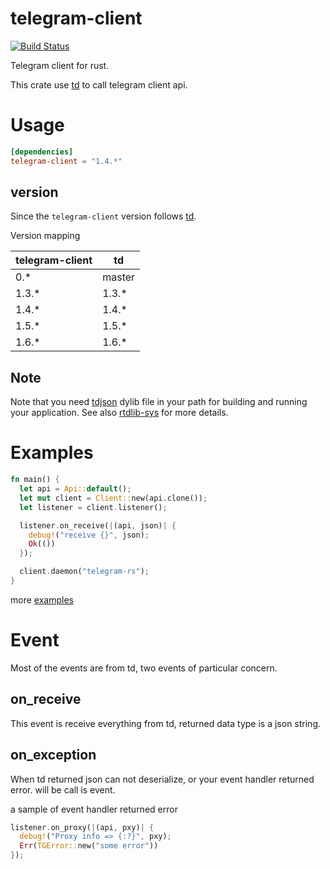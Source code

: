 telegram-client
===

[![Build Status](https://api.travis-ci.org/fewensa/telegram-client.svg)](https://travis-ci.org/fewensa/telegram-client/)

Telegram client for rust.

This crate use [td](https://github.com/tdlib/td) to call telegram client api.

# Usage

```toml
[dependencies]
telegram-client = "1.4.*"
```

## version

Since the `telegram-client` version follows [td](https://github.com/tdlib/td).

Version mapping

| telegram-client    | td      |
|--------------------|---------|
| 0.*                | master  |
| 1.3.*              | 1.3.*   |
| 1.4.*              | 1.4.*   |
| 1.5.*              | 1.5.*   |
| 1.6.*              | 1.6.*   |

## Note

Note that you need [tdjson](https://github.com/tdlib/td) dylib file in your path for building and running your application. See also [rtdlib-sys](https://github.com/fewensa/rtdlib-sys) for more details.

# Examples

```rust
fn main() {
  let api = Api::default();
  let mut client = Client::new(api.clone());
  let listener = client.listener();

  listener.on_receive(|(api, json)| {
    debug!("receive {}", json);
    Ok(())
  });

  client.daemon("telegram-rs");
}
```

more [examples](./examples)



# Event

Most of the events are from td, two events of particular concern.

## on_receive

This event is receive everything from td, returned data type is a json string.

## on_exception

When td returned json can not deserialize, or your event handler returned error. will be call is event.

a sample of event handler returned error

```rust
listener.on_proxy(|(api, pxy)| {
  debug!("Proxy info => {:?}", pxy);
  Err(TGError::new("some error"))
});
```
